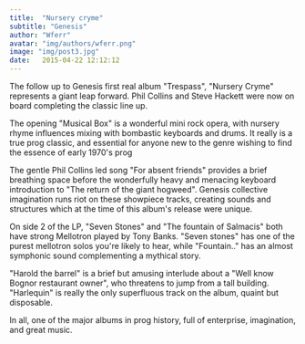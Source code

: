 ```yaml
---
title:  "Nursery cryme"
subtitle: "Genesis"
author: "Wferr"
avatar: "img/authors/wferr.png"
image: "img/post3.jpg"
date:   2015-04-22 12:12:12
---
```


The follow up to Genesis first real album "Trespass", "Nursery Cryme" represents a giant leap forward. Phil Collins and Steve Hackett were now on board completing the classic line up.

The opening "Musical Box" is a wonderful mini rock opera, with nursery rhyme influences mixing with bombastic keyboards and drums. It really is a true prog classic, and essential for anyone new to the genre wishing to find the essence of early 1970's prog

The gentle Phil Collins led song "For absent friends" provides a brief breathing space before the wonderfully heavy and menacing keyboard introduction to "The return of the giant hogweed". Genesis collective imagination runs riot on these showpiece tracks, creating sounds and structures which at the time of this album's release were unique.

On side 2 of the LP, "Seven Stones" and "The fountain of Salmacis" both have strong Mellotron played by Tony Banks. "Seven stones" has one of the purest mellotron solos you're likely to hear, while "Fountain.." has an almost symphonic sound complementing a mythical story.

"Harold the barrel" is a brief but amusing interlude about a "Well know Bognor restaurant owner", who threatens to jump from a tall building. "Harlequin" is really the only superfluous track on the album, quaint but disposable.

In all, one of the major albums in prog history, full of enterprise, imagination, and great music.